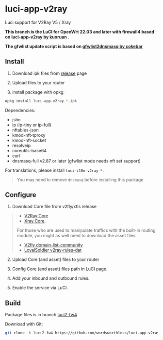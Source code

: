 # luci-app-v2ray

Luci support for V2Ray V5 / Xray

**This branch is the LuCI for OpenWrt 22.03 and later with firewall4 based on [luci-app-v2ray by kuoruan](https://github.com/kuoruan/luci-app-v2ray/tree/master) .**

**The gfwlist update script is based on [gfwlist2dnsmasq by cokebar](https://github.com/cokebar/gfwlist2dnsmasq)**

## Install

1. Download ipk files from [release](https://github.com/wordsworthless/luci-app-v2ray/releases) page

2. Upload files to your router

3. Install package with opkg:

```sh
opkg install luci-app-v2ray_*.ipk
```

Dependencies:

- jshn
- ip (ip-tiny or ip-full)
- nftables-json
- kmod-nft-tproxy
- kmod-nft-socket
- resolveip
- coreutils-base64
- curl
- dnsmasq-full v2.87 or later (gfwlist mode needs nft set support)

For translations, please install ```luci-i18n-v2ray-*```.

> You may need to remove ```dnsmasq``` before installing this package.

## Configure

1. Download Core file from v2fly/xtls release
> - [V2Ray Core](https://github.com/v2fly/v2ray-core/releases)
> - [Xray Core](https://github.com/xtls/xray-core/releases).
>
>  For those who are used to manipulate traffics with the built-in routing module, you might as well need to download the asset files
> - [V2fly domain-list-community](https://github.com/v2fly/domain-list-community/releases)
> - [LoyalSoldier v2ray-rules-dat](https://github.com/Loyalsoldier/v2ray-rules-dat/releases)

2. Upload Core (and asset) files to your router

3. Config Core (and asset) files path in LuCI page.

4. Add your inbound and outbound rules.

5. Enable the service via LuCI.

## Build

Package files is in branch [luci2-fw4](https://github.com/wordsworthless/luci-app-v2ray/tree/luci2-fw4)

Download with Git:

```sh
git clone -b luci2-fw4 https://github.com/wordsworthless/luci-app-v2ray.git luci-app-v2ray
```
